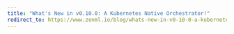 ```yaml
---
title: "What's New in v0.10.0: A Kubernetes Native Orchestrator!"
redirect_to: https://www.zenml.io/blog/whats-new-in-v0-10-0-a-kubernetes-native-orchestrator
---
```

